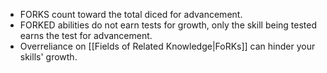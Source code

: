 - FORKS count toward the total diced for advancement. 
- FORKED abilities do not earn tests for growth, only the skill being tested earns the test for advancement. 
- Overreliance on [[Fields of Related Knowledge|FoRKs]] can hinder your skills' growth.
